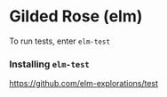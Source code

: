 # Gilded Rose (elm)

To run tests, enter `elm-test`

### Installing `elm-test` 

https://github.com/elm-explorations/test
